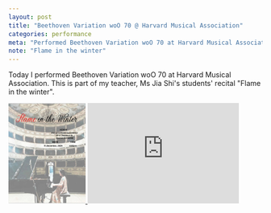 ```yaml
---
layout: post
title: "Beethoven Variation woO 70 @ Harvard Musical Association"
categories: performance
meta: "Performed Beethoven Variation woO 70 at Harvard Musical Association"
note: "Flame in the winter"
---
```


Today I performed Beethoven Variation woO 70 at Harvard Musical Association. This is part of my teacher, Ms Jia Shi's students' recital "Flame in the winter".

<a href="/images/piano/20241215cover.jpg" target="_blank">
    <img src="/images/piano/20241215cover.jpg" alt="cover" height="200"/>
</a>
<iframe height="200" src="https://www.youtube.com/embed/fnJ8WBBCvq8?si=fEkVqTh27TC4J42H" title="YouTube video player" frameborder="0" allow="accelerometer; autoplay; clipboard-write; encrypted-media; gyroscope; picture-in-picture; web-share" referrerpolicy="strict-origin-when-cross-origin" allowfullscreen></iframe>
